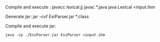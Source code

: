 Compile and execute :
    javacc lexical.jj
    javac *.java
    java Lexical <input.ihm

Generate jar:
    jar -cvf EsiParser.jar *.class

Compile and execute jar:

    java -cp ./EsiParser.jar EsiParser <input.ihm